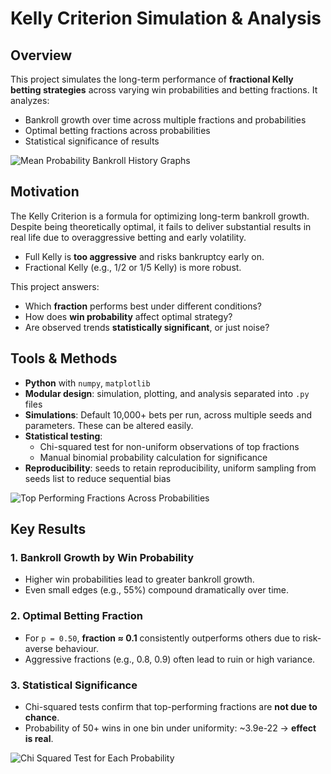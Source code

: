 # Kelly Criterion Simulation & Analysis

## Overview
This project simulates the long-term performance of **fractional Kelly betting strategies** across varying win probabilities and betting fractions. It analyzes:
- Bankroll growth over time across multiple fractions and probabilities
- Optimal betting fractions across probabilities
- Statistical significance of results

![Mean Probability Bankroll History Graphs](prob_bankroll_growth.png)

## Motivation
The Kelly Criterion is a formula for optimizing long-term bankroll growth.
Despite being theoretically optimal, it fails to deliver substantial results in real life due to overaggressive betting and early volatility.
- Full Kelly is **too aggressive** and risks bankruptcy early on.
- Fractional Kelly (e.g., 1/2 or 1/5 Kelly) is more robust.

This project answers:
- Which **fraction** performs best under different conditions?
- How does **win probability** affect optimal strategy?
- Are observed trends **statistically significant**, or just noise?

## Tools & Methods
- **Python** with `numpy`, `matplotlib`
- **Modular design**: simulation, plotting, and analysis separated into `.py` files
- **Simulations**: Default 10,000+ bets per run, across multiple seeds and parameters. These can be altered easily.
- **Statistical testing**:
  - Chi-squared test for non-uniform observations of top fractions
  - Manual binomial probability calculation for significance
- **Reproducibility**: seeds to retain reproducibility, uniform sampling from seeds list to reduce sequential bias

![Top Performing Fractions Across Probabilities](top_performing_fracs.png)

## Key Results
### 1. **Bankroll Growth by Win Probability**
- Higher win probabilities lead to greater bankroll growth.
- Even small edges (e.g., 55%) compound dramatically over time.

### 2. **Optimal Betting Fraction**
- For `p = 0.50`, **fraction ≈ 0.1** consistently outperforms others due to risk-averse behaviour.
- Aggressive fractions (e.g., 0.8, 0.9) often lead to ruin or high variance.

### 3. **Statistical Significance**
- Chi-squared tests confirm that top-performing fractions are **not due to chance**.
- Probability of 50+ wins in one bin under uniformity: ~3.9e-22 → **effect is real**.

![Chi Squared Test for Each Probability](chi_squared.png)
